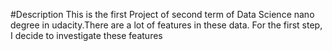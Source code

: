 #Description
This is the first Project of second term of Data Science nano degree in udacity.There are a lot of features in these data. For the first step, I decide to investigate these features

